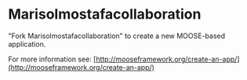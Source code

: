 Marisolmostafacollaboration
=====

"Fork Marisolmostafacollaboration" to create a new MOOSE-based application.

For more information see: [http://mooseframework.org/create-an-app/](http://mooseframework.org/create-an-app/)
